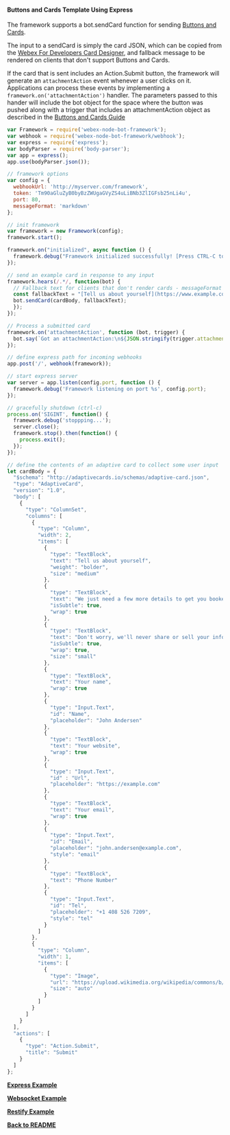 #### Buttons and Cards Template Using Express
The framework supports a bot.sendCard function for sending [Buttons and Cards](https://developer.webex.com/docs/api/guides/cards).

The input to a sendCard is simply the card JSON, which can be copied from the [Webex For Developers Card Designer](https://developer.webex.com/buttons-and-cards-designer), and fallback message to be rendered on clients that don't support Buttons and Cards.

If the card that is sent includes an Action.Submit button, the framework will generate an `attachmentAction` event whenever a user clicks on it.  Applications can process these events by implementing a `framework.on('attachmentAction')` handler.  The parameters passed to this hander will include the bot object for the space where the button was pushed along with a trigger that includes an attachmentAction object as described in the [Buttons and Cards Guide](https://developer.webex.com/docs/api/guides/cards/working-with-cards)

```js
var Framework = require('webex-node-bot-framework');
var webhook = require('webex-node-bot-framework/webhook');
var express = require('express');
var bodyParser = require('body-parser');
var app = express();
app.use(bodyParser.json());

// framework options
var config = {
  webhookUrl: 'http://myserver.com/framework',
  token: 'Tm90aGluZyB0byBzZWUgaGVyZS4uLiBNb3ZlIGFsb25nLi4u',
  port: 80,
  messageFormat: 'markdown'
};

// init framework
var framework = new Framework(config);
framework.start();

framework.on("initialized", async function () {
  framework.debug("Framework initialized successfully! [Press CTRL-C to quit]");
});

// send an example card in response to any input
framework.hears(/.*/, function(bot) {
  // Fallback text for clients that don't render cards - messageFormat (in this example using Markdown) is defined in Framework Options
  const fallbackText = "[Tell us about yourself](https://www.example.com/form/book-vacation). We just need a few more details to get you booked for the trip of a lifetime!";
  bot.sendCard(cardBody, fallbackText);
  });
});

// Process a submitted card
framework.on('attachmentAction', function (bot, trigger) {
  bot.say(`Got an attachmentAction:\n${JSON.stringify(trigger.attachmentAction, null, 2)}`);
});

// define express path for incoming webhooks
app.post('/', webhook(framework));

// start express server
var server = app.listen(config.port, function () {
  framework.debug('Framework listening on port %s', config.port);
});

// gracefully shutdown (ctrl-c)
process.on('SIGINT', function() {
  framework.debug('stoppping...');
  server.close();
  framework.stop().then(function() {
    process.exit();
  });
});

// define the contents of an adaptive card to collect some user input
let cardBody = {
  "$schema": "http://adaptivecards.io/schemas/adaptive-card.json",
  "type": "AdaptiveCard",
  "version": "1.0",
  "body": [
    {
      "type": "ColumnSet",
      "columns": [
        {
          "type": "Column",
          "width": 2,
          "items": [
            {
              "type": "TextBlock",
              "text": "Tell us about yourself",
              "weight": "bolder",
              "size": "medium"
            },
            {
              "type": "TextBlock",
              "text": "We just need a few more details to get you booked for the trip of a lifetime!",
              "isSubtle": true,
              "wrap": true
            },
            {
              "type": "TextBlock",
              "text": "Don't worry, we'll never share or sell your information.",
              "isSubtle": true,
              "wrap": true,
              "size": "small"
            },
            {
              "type": "TextBlock",
              "text": "Your name",
              "wrap": true
            },
            {
              "type": "Input.Text",
              "id": "Name",
              "placeholder": "John Andersen"
            },
            {
              "type": "TextBlock",
              "text": "Your website",
              "wrap": true
            },
            {
              "type": "Input.Text",
              "id" : "Url",
              "placeholder": "https://example.com"
            },
            {
              "type": "TextBlock",
              "text": "Your email",
              "wrap": true
            },
            {
              "type": "Input.Text",
              "id": "Email",
              "placeholder": "john.andersen@example.com",
              "style": "email"
            },
            {
              "type": "TextBlock",
              "text": "Phone Number"
            },
            {
              "type": "Input.Text",
              "id": "Tel",
              "placeholder": "+1 408 526 7209",
              "style": "tel"
            }
          ]
        },
        {
          "type": "Column",
          "width": 1,
          "items": [
            {
              "type": "Image",
              "url": "https://upload.wikimedia.org/wikipedia/commons/b/b2/Diver_Silhouette%2C_Great_Barrier_Reef.jpg",
              "size": "auto"
            }
          ]
        }
      ]
    }
  ],
  "actions": [
    {
      "type": "Action.Submit",
      "title": "Submit"
    }
  ]
};
```
[**Express Example**](./example1.md)

[**Websocket Example**](./example3.md)

[**Restify Example**](./example2.md)

[**Back to README**](../README.md)

